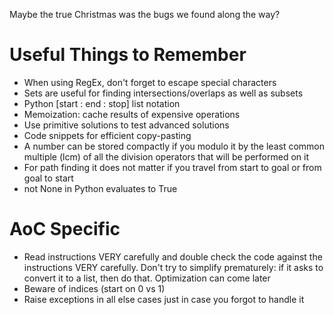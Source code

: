 Maybe the true Christmas was the bugs we found along the way?

# Useful Things to Remember
- When using RegEx, don't forget to escape special characters  
- Sets are useful for finding intersections/overlaps as well as subsets  
- Python [start : end : stop] list notation  
- Memoization: cache results of expensive operations  
- Use primitive solutions to test advanced solutions  
- Code snippets for efficient copy-pasting  
- A number can be stored compactly if you modulo it by the least common multiple (lcm) of all the division operators that will be performed on it  
- For path finding it does not matter if you travel from start to goal or from goal to start   
- not None in Python evaluates to True  

# AoC Specific
- Read instructions VERY carefully and double check the code against the instructions VERY carefully. Don't try to simplify prematurely: if it asks to convert it to a list, then do that. Optimization can come later  
- Beware of indices (start on 0 vs 1)  
- Raise exceptions in all else cases just in case you forgot to handle it  